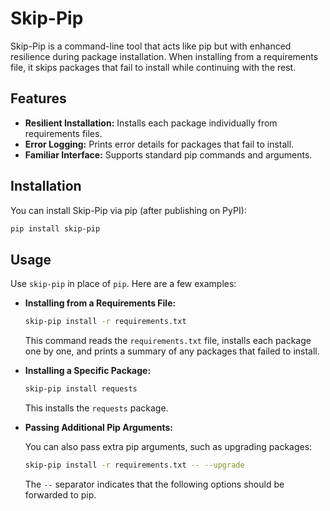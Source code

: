# Skip-Pip

Skip-Pip is a command-line tool that acts like pip but with enhanced resilience during package installation. When installing from a requirements file, it skips packages that fail to install while continuing with the rest.

## Features

- **Resilient Installation:** Installs each package individually from requirements files.
- **Error Logging:** Prints error details for packages that fail to install.
- **Familiar Interface:** Supports standard pip commands and arguments.

## Installation

You can install Skip-Pip via pip (after publishing on PyPI):

```bash
pip install skip-pip
```

## Usage

Use `skip-pip` in place of `pip`. Here are a few examples:

- **Installing from a Requirements File:**

  ```bash
  skip-pip install -r requirements.txt
  ```

  This command reads the `requirements.txt` file, installs each package one by one, and prints a summary of any packages that failed to install.

- **Installing a Specific Package:**

  ```bash
  skip-pip install requests
  ```

  This installs the `requests` package.

- **Passing Additional Pip Arguments:**

  You can also pass extra pip arguments, such as upgrading packages:

  ```bash
  skip-pip install -r requirements.txt -- --upgrade
  ```

  The `--` separator indicates that the following options should be forwarded to pip.
